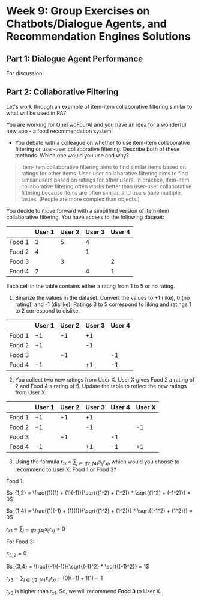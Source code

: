 # Week 9: Group Exercises on Chatbots/Dialogue Agents, and Recommendation Engines Solutions

## Part 1: Dialogue Agent Performance
For discussion!

## Part 2: Collaborative Filtering

Let's work through an example of item-item collaborative filtering similar to what will be used in PA7:

You are working for OneTwoFourAI and you have an idea for a wonderful new app - a food recommendation system! 

* You debate with a colleague on whether to use item-item collaborative filtering or user-user collaborative filtering. Describe both of these methods. Which one would you use and why?


>Item-item collaborative filtering aims to find similar items based on ratings for other items. User-user collaborative filtering aims to find similar users based on ratings for other users. In practice, item-item collaborative filtering often works better than user-user collaborative filtering because items are often similar, and users have multiple tastes. (People are more complex than objects.)



You decide to move forward with a simplified version of item-item collaborative filtering. You have access to the following dataset: 


|        | User 1 | User 2 | User 3 | User 4 |
|--------|--------|--------|--------|--------|
| Food 1 | 3      | 5      | 4      |        |
| Food 2 | 4      |        | 1      |        |
| Food 3 |        | 3      |        | 2      |
| Food 4 | 2      |        | 4      | 1      |

Each cell in the table contains either a rating from 1 to 5 or no rating. 


1. Binarize the values in the dataset. Convert the values to +1 (like), 0 (no rating), and -1 (dislike). Ratings 3 to 5 correspond to liking and ratings 1 to 2 correspond to dislike. 


|        | User 1 | User 2 | User 3 | User 4 |
|--------|--------|--------|--------|--------|
| Food 1 | +1     | +1     | +1     |        |
| Food 2 | +1     |        | -1     |        |
| Food 3 |        | +1     |        | -1     |
| Food 4 | -1     |        | +1     | -1     |


2. You collect two new ratings from User X. User X gives Food 2 a rating of 2 and Food 4 a rating of 5. Update the table to reflect the new ratings from User X. 

|        | User 1 | User 2 | User 3 | User 4 | User X |
|--------|--------|--------|--------|--------|--------|
| Food 1 | +1     | +1     | +1     |        |        |
| Food 2 | +1     |        | -1     |        | -1     |
| Food 3 |        | +1     |        | -1     |        |
| Food 4 | -1     |        | +1     | -1     | +1     |

3. Using the formula $r_{xi} = \sum_{j\in(f2, f4)} s_{ij}r_{xj}$, which would you choose to recommend to User X, Food 1 or Food 3?

Food 1:

$s_{1,2} = \frac{(1)(1) + (1)(-1)}{\sqrt{(1^2) + (1^2)} * \sqrt{(1^2) + (-1^2)}} = 0$

$s_{1,4} = \frac{(1)(-1) + (1)(1)}{\sqrt{(1^2) + (1^2))} * \sqrt{(-1^2) + (1^2)}} = 0$

$r_{x1} = \sum_{j\in(f2, f4)} s_{ij}r_{xj} = 0$ 

For Food 3:

$s_{3,2} = 0$

$s_{3,4} = \frac{(-1)(-1)}{\sqrt{(-1)^2} * \sqrt{(-1)^2}} = 1$

$r_{x3} = \sum_{j\in(f2, f4)} s_{ij}r_{xj} = (0)(-1) + 1(1) = 1$ 


$r_{x3}$ is higher than $r_{x1}$. So, we will recommend **Food 3** to User X. 
